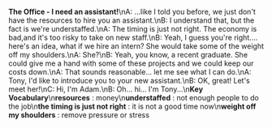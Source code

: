**The Office - I need an assistant!**\nA: ...like I told you before, we just don't have the resources to hire you an assistant.\nB: I understand that, but the fact is we're understaffed.\nA: The timing is just not right. The economy is bad,and it's too risky to take on new staff.\nB: Yeah, I guess you're right.... here's an idea, what if we hire an intern? She would take some of the weight off my shoulders.\nA: She?\nB: Yeah, you know, a recent graduate. She could give me a hand with some of these projects and we could keep our costs down.\nA: That sounds reasonable... let me see what I can do.\nA: Tony, I'd like to introduce you to your new assistant.\nB: OK, great! Let's meet her!\nC: Hi, I'm Adam.\nB: Oh... hi... I'm Tony...\n**Key Vocabulary**\n**resources** : money\n**understaffed** : not enough people to do the job\n**the timing is just not right** : it is not a good time now\n**weight off my shoulders** : remove pressure or stress